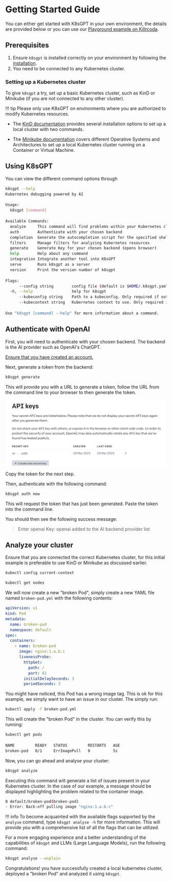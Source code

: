 # Getting Started Guide

You can either get started with K8sGPT in your own environment, the details are provided below or you can use our [Playground example on Killrcoda](../tutorials/playground.md).

## Prerequisites

1. Ensure `k8sgpt` is installed correctly on your environment by following the [installation](./installation.md).
2. You need to be connected to any Kubernetes cluster.

### Setting up a Kubernetes cluster

To give `k8sgpt` a try, set up a basic Kubernetes cluster, such as KinD or Minikube (if you are not connected to any other cluster).

!!! tip
    Please only use K8sGPT on environments where you are authorized to modify Kubernetes resources.

- The [KinD documentation](https://kind.sigs.k8s.io/docs/user/quick-start/) provides several installation options to set up a local cluster with two commands.

- The [Minikube documentation](https://minikube.sigs.k8s.io/docs/start/) covers different Operative Systems and Architectures to set up a local Kubernetes cluster running on a Container or Virtual Machine.

## Using K8sGPT

You can view the different command options through 

```bash
k8sgpt --help
Kubernetes debugging powered by AI

Usage:
  k8sgpt [command]

Available Commands:
  analyze     This command will find problems within your Kubernetes cluster
  auth        Authenticate with your chosen backend
  completion  Generate the autocompletion script for the specified shell
  filters     Manage filters for analyzing Kubernetes resources
  generate    Generate Key for your chosen backend (opens browser)
  help        Help about any command
  integration Integrate another tool into K8sGPT
  serve       Runs k8sgpt as a server
  version     Print the version number of k8sgpt

Flags:
      --config string        config file (default is $HOME/.k8sgpt.yaml)
  -h, --help                 help for k8sgpt
      --kubeconfig string    Path to a kubeconfig. Only required if out-of-cluster.
      --kubecontext string   Kubernetes context to use. Only required if out-of-cluster.

Use "k8sgpt [command] --help" for more information about a command.
```

## Authenticate with OpenAI

First, you will need to authenticate with your chosen backend. The backend is the AI provider such as OpenAI's ChatGPT.

[Ensure that you have created an account.](https://chat.openai.com/auth/login)

Next, generate a token from the backend:

```bash
k8sgpt generate
```

This will provide you with a URL to generate a token, follow the URL from the command line to your browser to then generate the token.

![Generate a token on the OpenAI website](../imgs/generate-token.png)

Copy the token for the next step.

Then, authenticate with the following command:

```bash
k8sgpt auth new
```

This will request the token that has just been generated. Paste the token into the command line.

You should then see the following success message:
> Enter openai Key: openai added to the AI backend provider list

## Analyze your cluster

Ensure that you are connected the correct Kubernetes cluster, for this initial example is preferable to use KinD or Minikube as discussed earlier.

```bash
kubectl config current-context
```

```bash
kubectl get nodes
```

We will now create a new "broken Pod", simply create a new YAML file named `broken-pod.yml` with the following contents:
```yaml
apiVersion: v1
kind: Pod
metadata:
  name: broken-pod
  namespace: default
spec:
  containers:
    - name: broken-pod
      image: nginx:1.a.b.c
      livenessProbe:
        httpGet:
          path: /
          port: 81
        initialDelaySeconds: 3
        periodSeconds: 3
```
You might have noticed, this Pod has a wrong image tag. This is ok for this example, we simply want to have an issue in our cluster. The simply run:

```bash
kubectl apply -f broken-pod.yml
```

This will create the "broken Pod" in the cluster. You can verify this by running:

```bash
kubectl get pods

NAME         READY   STATUS         RESTARTS   AGE
broken-pod   0/1     ErrImagePull   0          5s
```

Now, you can go ahead and analyse your cluster:

```bash
k8sgpt analyze
```

Executing this command will generate a list of issues present in your Kubernetes cluster. In the case of our example, a message should be displayed highlighting the problem related to the container image.

```bash
0 default/broken-pod(broken-pod)
- Error: Back-off pulling image "nginx:1.a.b.c"
```

!!! info
    To become acquainted with the available flags supported by the `analyse` command, type `k8sgpt analyse -h` for more information. This will provide you with a comprehensive list of all the flags that can be utilized.

For a more engaging experience and a better understanding of the capabilities of `k8sgpt` and LLMs (Large Language Models), run the following command:

```bash
k8sgpt analyse --explain
```

Congratulations! you have successfully created a local kubernetes cluster, deployed a "broken Pod" and analyzed it using `k8sgpt`.
